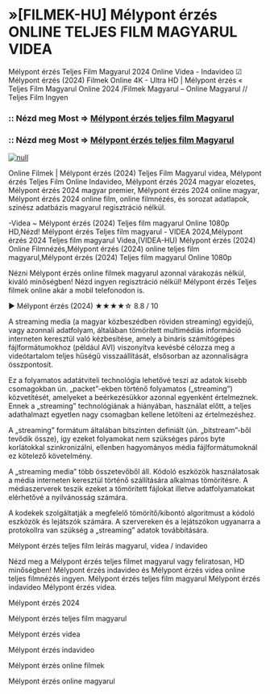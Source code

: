 # »[FILMEK-HU] Mélypont érzés ONLINE TELJES FILM MAGYARUL VIDEA

Mélypont érzés Teljes Film Magyarul 2024 Online Videa - Indavideo ☑ Mélypont érzés (2024) Filmek Online 4K - Ultra HD | Mélypont érzés « Teljes Film Magyarul Online 2024 /Filmek Magyarul – Online Magyarul // Teljes Film Ingyen

### :: Nézd meg Most => [Mélypont érzés teljes film Magyarul](https://t.co/gbeDkg2p80)

### :: Nézd meg Most => [Mélypont érzés teljes film Magyarul](https://t.co/gbeDkg2p80)

[![null](https://static.wixstatic.com/media/855a25_043b5abeb4ae4d35ac003198e7fe56ed~mv2.gif)](https://t.co/gbeDkg2p80)

Online Filmek | Mélypont érzés (2024) Teljes Film Magyarul videa, Mélypont érzés Teljes Film Online Indavideo, Mélypont érzés 2024 magyar elozetes, Mélypont érzés 2024 magyar premier, Mélypont érzés 2024 online magyar, Mélypont érzés 2024 online film, online filmnézés, és sorozat adatlapok, színész adatbázis magyarul regisztráció nélkül.

-Videa ~ Mélypont érzés (2024) Teljes film magyarul Online 1080p HD,Nézd! Mélypont érzés Teljes film magyarul - VIDEA 2024,Mélypont érzés 2024 Teljes film magyarul Videa,(VIDEA-HU) Mélypont érzés (2024) Online Filmnézés,Mélypont érzés (2024) online teljes film magyarul,Mélypont érzés (2024) Teljes film magyarul Online 1080p

Nézni Mélypont érzés online filmek magyarul azonnal várakozás nélkül, kiváló minőségben! Nézd ingyen regisztráció nélkül! Mélypont érzés Teljes filmek online akár a mobil telefonodon is.

▶️ Mélypont érzés (2024) ★★★★☆ 8.8 / 10

A streaming media (a magyar közbeszédben röviden streaming) egyidejű, vagy azonnali adatfolyam, általában tömörített multimédiás információ interneten keresztül való kézbesítése, amely a bináris számítógépes fájlformátumokhoz (például AVI) viszonyítva kevésbé célozza meg a videótartalom teljes hűségű visszaállítását, elsősorban az azonnaliságra összpontosít.

Ez a folyamatos adatátviteli technológia lehetővé teszi az adatok kisebb csomagokban ún. „packet”-ekben történő folyamatos („streaming”) közvetítését, amelyeket a beérkezésükkor azonnal egyenként értelmeznek. Ennek a „streaming” technológiának a hiányában, használat előtt, a teljes adathalmazt egyetlen nagy csomagban kellene letölteni az értelmezéshez.

A „streaming” formátum általában bitszinten definiált (ún. „bitstream”-ből tevődik össze), így ezeket folyamokat nem szükséges páros byte korlátokkal szinkronizálni, ellenben hagyományos média fájlformátumoknál ez kötelező követelmény.

A „streaming media” több összetevőből áll. Kódoló eszközök használatosak a média interneten keresztül történő szállítására alkalmas tömörítésre. A médiaszerverek teszik ezeket a tömörített fájlokat illetve adatfolyamatokat elérhetővé a nyilvánosság számára.

A kodekek szolgáltatják a megfelelő tömörítő/kibontó algoritmust a kódoló eszközök és lejátszók számára. A szervereken és a lejátszókon ugyanarra a protokollra van szükség a „streaming” adatok továbbítására.

Mélypont érzés teljes film leírás magyarul, videa / indavideo

Nézd meg a Mélypont érzés teljes filmet magyarul vagy feliratosan, HD minőségben! Mélypont érzés indavideo és Mélypont érzés videa online teljes filmnézés ingyen. Mélypont érzés teljes film magyarul Mélypont érzés indavideo Mélypont érzés videa.

Mélypont érzés 2024

Mélypont érzés teljes film magyarul

Mélypont érzés videa

Mélypont érzés indavideo

Mélypont érzés online filmek

Mélypont érzés online magyarul
